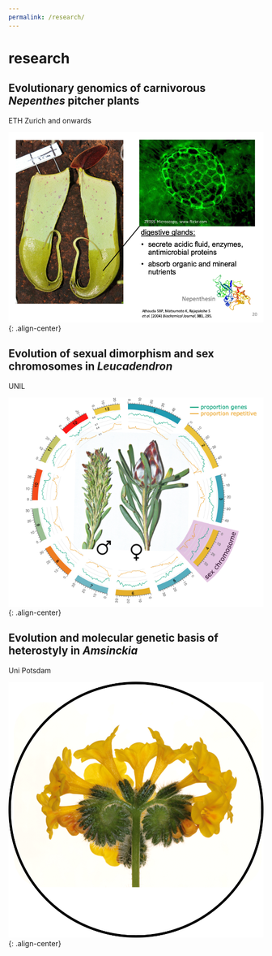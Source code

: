 ```yaml
---
permalink: /research/
---
```


# research

## Evolutionary genomics of carnivorous *Nepenthes* pitcher plants

ETH Zurich and onwards

![image-center](/assets/images/Nepenthes_gland.png){: .align-center}

## Evolution of sexual dimorphism and sex chromosomes in *Leucadendron*

UNIL

![image-center](/assets/images/Leucadendron_genome.png){: .align-center}


## Evolution and molecular genetic basis of heterostyly in *Amsinckia*

Uni Potsdam

![image-center](/assets/images/Amsinckia_spectabilis.png){: .align-center}

